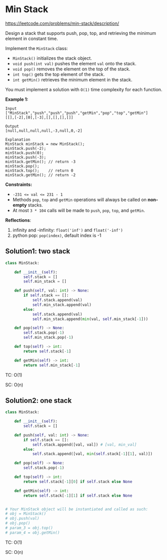 # Min Stack

https://leetcode.com/problems/min-stack/description/

Design a stack that supports push, pop, top, and retrieving the minimum element in constant time.

Implement the `MinStack` class:

- `MinStack()` initializes the stack object.
- `void push(int val)` pushes the element `val` onto the stack.
- `void pop()` removes the element on the top of the stack.
- `int top()` gets the top element of the stack.
- `int getMin()` retrieves the minimum element in the stack.

You must implement a solution with `O(1)` time complexity for each function.

 

**Example 1:**

```
Input
["MinStack","push","push","push","getMin","pop","top","getMin"]
[[],[-2],[0],[-3],[],[],[],[]]

Output
[null,null,null,null,-3,null,0,-2]

Explanation
MinStack minStack = new MinStack();
minStack.push(-2);
minStack.push(0);
minStack.push(-3);
minStack.getMin(); // return -3
minStack.pop();
minStack.top();    // return 0
minStack.getMin(); // return -2
```

 

**Constraints:**

- `-231 <= val <= 231 - 1`
- Methods `pop`, `top` and `getMin` operations will always be called on **non-empty** stacks.
- At most `3 * 104` calls will be made to `push`, `pop`, `top`, and `getMin`.



**Reflections**:

1. infinity and -infinity: `float('inf')` and `float('-inf')`
2. python pop: `pop(index)`, default index is -1



## Solution1: two stack

```python
class MinStack:

    def __init__(self):
        self.stack = []
        self.min_stack = []

    def push(self, val: int) -> None:
        if self.stack == []:
            self.stack.append(val)
            self.min_stack.append(val)
        else:
            self.stack.append(val)
            self.min_stack.append(min(val, self.min_stack[-1]))

    def pop(self) -> None:
        self.stack.pop(-1)
        self.min_stack.pop(-1)

    def top(self) -> int:
        return self.stack[-1]

    def getMin(self) -> int:
        return self.min_stack[-1]
```

TC: O(1)

SC: O(n)

## Solution2: one stack

```python
class MinStack:

    def __init__(self):
        self.stack = []

    def push(self, val: int) -> None:
        if self.stack == []:
            self.stack.append([val, val]) # [val, min_val]
        else:
            self.stack.append([val, min(self.stack[-1][1], val)])

    def pop(self) -> None:
        self.stack.pop(-1)

    def top(self) -> int:
        return self.stack[-1][0] if self.stack else None

    def getMin(self) -> int:
        return self.stack[-1][1] if self.stack else None


# Your MinStack object will be instantiated and called as such:
# obj = MinStack()
# obj.push(val)
# obj.pop()
# param_3 = obj.top()
# param_4 = obj.getMin()
```

TC: O(1)

SC: O(n)